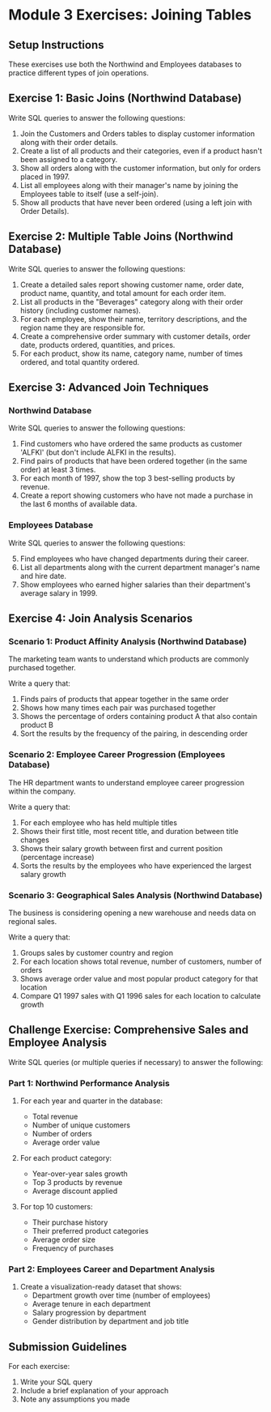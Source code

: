 # Module 3 Exercises: Joining Tables

## Setup Instructions
These exercises use both the Northwind and Employees databases to practice different types of join operations.

## Exercise 1: Basic Joins (Northwind Database)
Write SQL queries to answer the following questions:

1. Join the Customers and Orders tables to display customer information along with their order details.
2. Create a list of all products and their categories, even if a product hasn't been assigned to a category.
3. Show all orders along with the customer information, but only for orders placed in 1997.
4. List all employees along with their manager's name by joining the Employees table to itself (use a self-join).
5. Show all products that have never been ordered (using a left join with Order Details).

## Exercise 2: Multiple Table Joins (Northwind Database)
Write SQL queries to answer the following questions:

1. Create a detailed sales report showing customer name, order date, product name, quantity, and total amount for each order item.
2. List all products in the "Beverages" category along with their order history (including customer names).
3. For each employee, show their name, territory descriptions, and the region name they are responsible for.
4. Create a comprehensive order summary with customer details, order date, products ordered, quantities, and prices.
5. For each product, show its name, category name, number of times ordered, and total quantity ordered.

## Exercise 3: Advanced Join Techniques

### Northwind Database
Write SQL queries to answer the following questions:

1. Find customers who have ordered the same products as customer 'ALFKI' (but don't include ALFKI in the results).
2. Find pairs of products that have been ordered together (in the same order) at least 3 times.
3. For each month of 1997, show the top 3 best-selling products by revenue.
4. Create a report showing customers who have not made a purchase in the last 6 months of available data.

### Employees Database
Write SQL queries to answer the following questions:

5. Find employees who have changed departments during their career.
6. List all departments along with the current department manager's name and hire date.
7. Show employees who earned higher salaries than their department's average salary in 1999.

## Exercise 4: Join Analysis Scenarios

### Scenario 1: Product Affinity Analysis (Northwind Database)
The marketing team wants to understand which products are commonly purchased together.

Write a query that:
1. Finds pairs of products that appear together in the same order
2. Shows how many times each pair was purchased together
3. Shows the percentage of orders containing product A that also contain product B
4. Sort the results by the frequency of the pairing, in descending order

### Scenario 2: Employee Career Progression (Employees Database)
The HR department wants to understand employee career progression within the company.

Write a query that:
1. For each employee who has held multiple titles
2. Shows their first title, most recent title, and duration between title changes
3. Shows their salary growth between first and current position (percentage increase)
4. Sorts the results by the employees who have experienced the largest salary growth

### Scenario 3: Geographical Sales Analysis (Northwind Database)
The business is considering opening a new warehouse and needs data on regional sales.

Write a query that:
1. Groups sales by customer country and region
2. For each location shows total revenue, number of customers, number of orders
3. Shows average order value and most popular product category for that location
4. Compare Q1 1997 sales with Q1 1996 sales for each location to calculate growth

## Challenge Exercise: Comprehensive Sales and Employee Analysis

Write SQL queries (or multiple queries if necessary) to answer the following:

### Part 1: Northwind Performance Analysis
1. For each year and quarter in the database:
   - Total revenue
   - Number of unique customers
   - Number of orders
   - Average order value

2. For each product category:
   - Year-over-year sales growth
   - Top 3 products by revenue
   - Average discount applied

3. For top 10 customers:
   - Their purchase history
   - Their preferred product categories
   - Average order size
   - Frequency of purchases

### Part 2: Employees Career and Department Analysis
1. Create a visualization-ready dataset that shows:
   - Department growth over time (number of employees)
   - Average tenure in each department
   - Salary progression by department
   - Gender distribution by department and job title

## Submission Guidelines
For each exercise:
1. Write your SQL query
2. Include a brief explanation of your approach
3. Note any assumptions you made